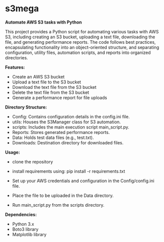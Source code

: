 # s3mega
**Automate AWS S3 tasks with Python**

This project provides a Python script for automating various tasks with AWS S3, including creating an S3 bucket, uploading a text file, downloading the file, and generating performance reports. The code follows best practices, encapsulating functionality into an object-oriented structure, and separating configuration, utility files, automation scripts, and reports into organized directories.

**Features:**

* Create an AWS S3 bucket
* Upload a text file to the S3 bucket
* Download the text file from the S3 bucket
* Delete the text file from the S3 bucket
* Generate a performance report for file uploads

**Directory Structure:**

* Config: Contains configuration details in the config.ini file.
* utils: Houses the S3Manager class for S3 automation.
* scripts: Includes the main execution script main_script.py.
* Reports: Stores generated performance reports.
* Data: Holds test data files (e.g., test.txt).
* Downloads: Destination directory for downloaded files.

**Usage:**

* clone the repository
* install requirements using:
pip install -r requirements.txt

* Set up your AWS credentials and configuration in the Config/config.ini file. 
* Place the file to be uploaded in the Data directory. 
* Run main_script.py from the scripts directory.

**Dependencies:**

* Python 3.x
* Boto3 library
* Matplotlib library
